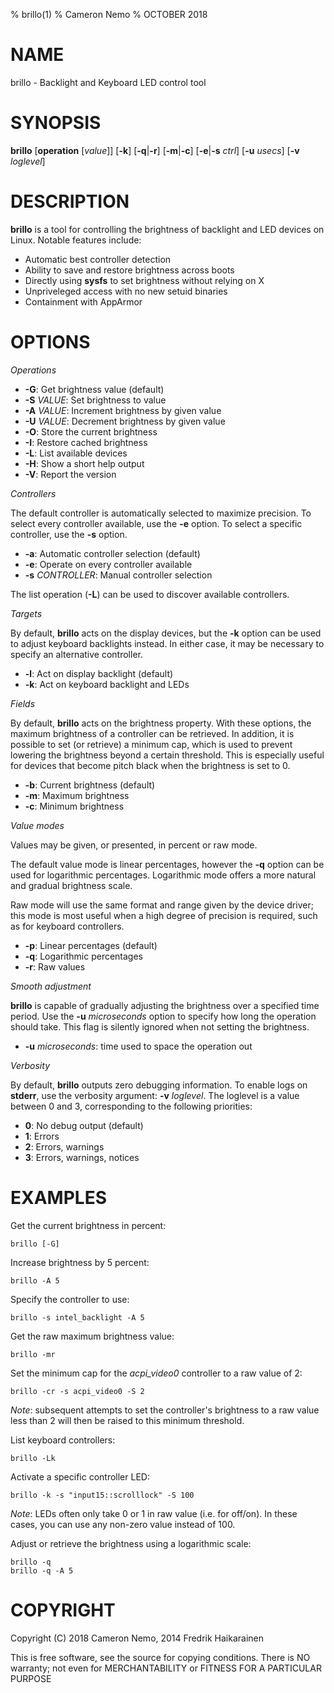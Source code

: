 % brillo(1)
% Cameron Nemo
% OCTOBER 2018
# NAME
brillo - Backlight and Keyboard LED control tool

# SYNOPSIS
**brillo** [**operation** [*value*]] [**-k**] [**-q**|**-r**] [**-m**|**-c**] [**-e**|**-s** *ctrl*] [**-u** *usecs*] [**-v** *loglevel*]

# DESCRIPTION

**brillo** is a tool for controlling the brightness of backlight
and LED devices on Linux. Notable features include:

* Automatic best controller detection
* Ability to save and restore brightness across boots
* Directly using **sysfs** to set brightness without relying on X
* Unpriveleged access with no new setuid binaries
* Containment with AppArmor

# OPTIONS

*Operations*

* **-G**:	Get brightness value (default)
* **-S** *VALUE*:	Set brightness to value
* **-A** *VALUE*:	Increment brightness by given value
* **-U** *VALUE*:	Decrement brightness by given value
* **-O**:	Store the current brightness
* **-I**:	Restore cached brightness
* **-L**:	List available devices
* **-H**:	Show a short help output
* **-V**:	Report the version

*Controllers*

The default controller is automatically selected to maximize precision.
To select every controller available, use the **-e** option.
To select a specific controller, use the **-s** option.

* **-a**:	Automatic controller selection (default)
* **-e**:	Operate on every controller available
* **-s** *CONTROLLER*:	Manual controller selection

The list operation (**-L**) can be used to discover available controllers.

*Targets*

By default, **brillo** acts on the display devices, but the **-k** option
can be used to adjust keyboard backlights instead. In either case, it may be
necessary to specify an alternative controller.

* **-l**:	Act on display backlight (default)
* **-k**:	Act on keyboard backlight and LEDs

*Fields*

By default, **brillo** acts on the brightness property. With these options,
the maximum brightness of a controller can be retrieved. In addition, it is
possible to set (or retrieve) a minimum cap, which is used to prevent
lowering the brightness beyond a certain threshold. This is especially
useful for devices that become pitch black when the brightness is set to 0.

* **-b**:	Current brightness (default)
* **-m**:	Maximum brightness
* **-c**:	Minimum brightness

*Value modes*

Values may be given, or presented, in percent or raw mode.

The default value mode is linear percentages, however the **-q** option
can be used for logarithmic percentages. Logarithmic mode offers a more
natural and gradual brightness scale.

Raw mode will use the same format and range given by the device driver;
this mode is most useful when a high degree of precision is required,
such as for keyboard controllers.

* **-p**:	Linear percentages (default)
* **-q**:	Logarithmic percentages
* **-r**:	Raw values

*Smooth adjustment*

**brillo** is capable of gradually adjusting the brightness over a specified
time period. Use the **-u** *microseconds* option to specify how long the operation
should take. This flag is silently ignored when not setting the brightness.

* **-u** *microseconds*:	time used to space the operation out

*Verbosity*

By default, **brillo** outputs zero debugging information. To enable logs
on **stderr**, use the verbosity argument: **-v** *loglevel*. The loglevel
is a value between 0 and 3, corresponding to the following priorities:

* **0**:	No debug output (default)
* **1**:	Errors
* **2**:	Errors, warnings
* **3**:	Errors, warnings, notices

# EXAMPLES

Get the current brightness in percent:

    brillo [-G]

Increase brightness by 5 percent:

    brillo -A 5

Specify the controller to use:

    brillo -s intel_backlight -A 5

Get the raw maximum brightness value:

    brillo -mr

Set the minimum cap for the *acpi_video0* controller to a raw value of 2:

    brillo -cr -s acpi_video0 -S 2

*Note*: subsequent attempts to set the controller's brightness to a raw value less than 2 will then be raised to this minimum threshold.

List keyboard controllers:

    brillo -Lk

Activate a specific controller LED:

    brillo -k -s "input15::scrolllock" -S 100

*Note*: LEDs often only take 0 or 1 in raw value (i.e. for off/on). In these cases, you can use any non-zero value instead of 100.

Adjust or retrieve the brightness using a logarithmic scale:

    brillo -q
    brillo -q -A 5

# COPYRIGHT

Copyright (C) 2018 Cameron Nemo, 2014 Fredrik Haikarainen

This is free software, see the source for copying conditions.  There is NO
warranty; not even for MERCHANTABILITY or FITNESS FOR A PARTICULAR PURPOSE
